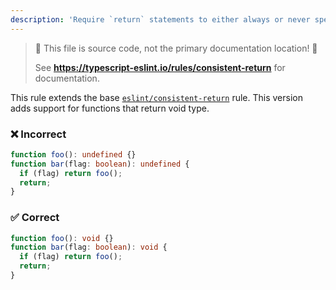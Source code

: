 ```yaml
---
description: 'Require `return` statements to either always or never specify values.'
---
```


> 🛑 This file is source code, not the primary documentation location! 🛑
>
> See **https://typescript-eslint.io/rules/consistent-return** for documentation.

This rule extends the base [`eslint/consistent-return`](https://eslint.org/docs/rules/consistent-return) rule.
This version adds support for functions that return void type.

<!--tabs-->

### ❌ Incorrect

```ts
function foo(): undefined {}
function bar(flag: boolean): undefined {
  if (flag) return foo();
  return;
}
```

### ✅ Correct

```ts
function foo(): void {}
function bar(flag: boolean): void {
  if (flag) return foo();
  return;
}
```

